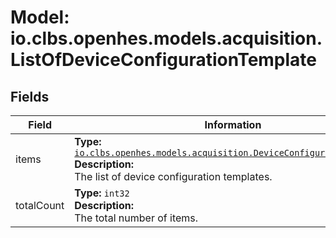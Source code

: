 # Model: io.clbs.openhes.models.acquisition.ListOfDeviceConfigurationTemplate

## Fields

| Field | Information |
| --- | --- |
| items | <b>Type:</b> [`io.clbs.openhes.models.acquisition.DeviceConfigurationTemplate`](model-io-clbs-openhes-models-acquisition-deviceconfigurationtemplate.md)<br><b>Description:</b><br>The list of device configuration templates. |
| totalCount | <b>Type:</b> `int32`<br><b>Description:</b><br>The total number of items. |

